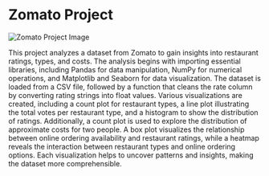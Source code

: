 # Zomato Project
![Zomato Project Image](https://inc42.com/cdn-cgi/image/quality=75/https://asset.inc42.com/2023/02/zomato-ft-760x570.png)

This project analyzes a dataset from Zomato to gain insights into restaurant ratings, types, and costs.
The analysis begins with importing essential libraries, including Pandas for data manipulation, NumPy for numerical operations, and Matplotlib and Seaborn for data visualization.
The dataset is loaded from a CSV file, followed by a function that cleans the rate column by converting rating strings into float values.
Various visualizations are created, including a count plot for restaurant types, a line plot illustrating the total votes per restaurant type, and a histogram to show the distribution of ratings.
Additionally, a count plot is used to explore the distribution of approximate costs for two people.
A box plot visualizes the relationship between online ordering availability and restaurant ratings, while a heatmap reveals the interaction between restaurant types and online ordering options.
Each visualization helps to uncover patterns and insights, making the dataset more comprehensible.
